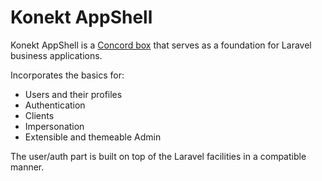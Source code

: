 # Konekt AppShell

Konekt AppShell is a [Concord box](https://github.com/artkonekt/concord/blob/master/docs/boxes.md) that serves as a foundation for Laravel business applications.

Incorporates the basics for:

- Users and their profiles
- Authentication
- Clients
- Impersonation
- Extensible and themeable Admin

The user/auth part is built on top of the Laravel facilities in a compatible manner.

